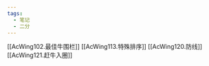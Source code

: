 ```yaml
---
tags:
  - 笔记
  - 二分
---
```

[[AcWing102.最佳牛围栏]]
[[AcWing113.特殊排序]]
[[AcWing120.防线]]
[[AcWing121.赶牛入圈]]
